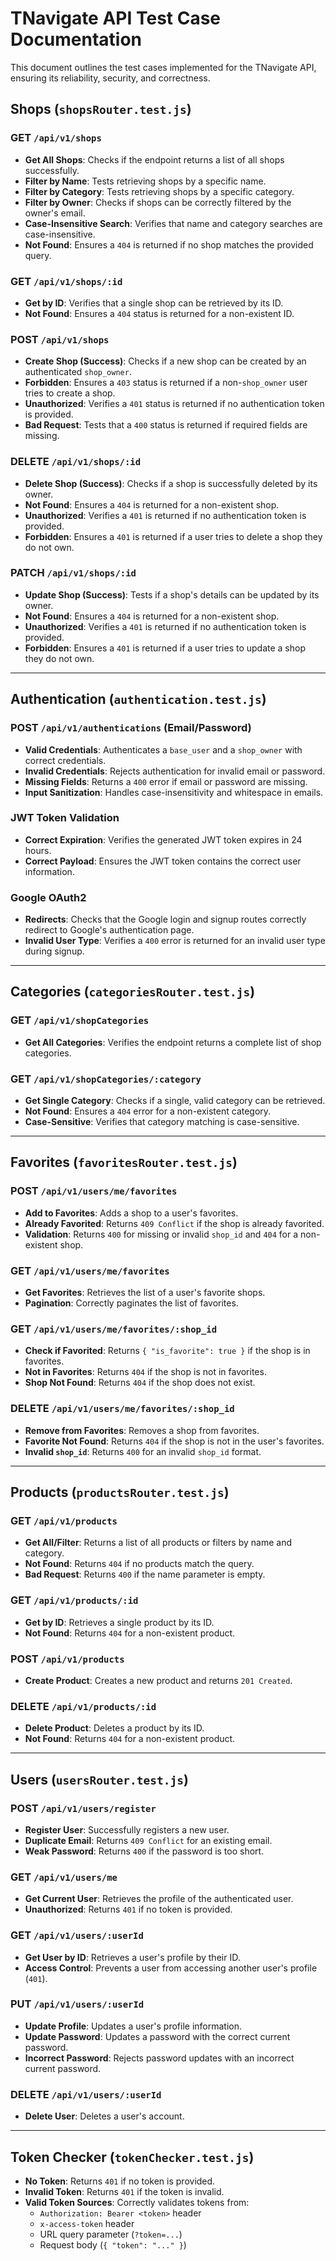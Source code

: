 # TNavigate API Test Case Documentation

This document outlines the test cases implemented for the TNavigate API, ensuring its reliability, security, and correctness.

## Shops (`shopsRouter.test.js`)

### GET `/api/v1/shops`
- **Get All Shops**: Checks if the endpoint returns a list of all shops successfully.
- **Filter by Name**: Tests retrieving shops by a specific name.
- **Filter by Category**: Tests retrieving shops by a specific category.
- **Filter by Owner**: Checks if shops can be correctly filtered by the owner's email.
- **Case-Insensitive Search**: Verifies that name and category searches are case-insensitive.
- **Not Found**: Ensures a `404` is returned if no shop matches the provided query.

### GET `/api/v1/shops/:id`
- **Get by ID**: Verifies that a single shop can be retrieved by its ID.
- **Not Found**: Ensures a `404` status is returned for a non-existent ID.

### POST `/api/v1/shops`
- **Create Shop (Success)**: Checks if a new shop can be created by an authenticated `shop_owner`.
- **Forbidden**: Ensures a `403` status is returned if a non-`shop_owner` user tries to create a shop.
- **Unauthorized**: Verifies a `401` status is returned if no authentication token is provided.
- **Bad Request**: Tests that a `400` status is returned if required fields are missing.

### DELETE `/api/v1/shops/:id`
- **Delete Shop (Success)**: Checks if a shop is successfully deleted by its owner.
- **Not Found**: Ensures a `404` is returned for a non-existent shop.
- **Unauthorized**: Verifies a `401` is returned if no authentication token is provided.
- **Forbidden**: Ensures a `401` is returned if a user tries to delete a shop they do not own.

### PATCH `/api/v1/shops/:id`
- **Update Shop (Success)**: Tests if a shop's details can be updated by its owner.
- **Not Found**: Ensures a `404` is returned for a non-existent shop.
- **Unauthorized**: Verifies a `401` is returned if no authentication token is provided.
- **Forbidden**: Ensures a `401` is returned if a user tries to update a shop they do not own.

---

## Authentication (`authentication.test.js`)

### POST `/api/v1/authentications` (Email/Password)
- **Valid Credentials**: Authenticates a `base_user` and a `shop_owner` with correct credentials.
- **Invalid Credentials**: Rejects authentication for invalid email or password.
- **Missing Fields**: Returns a `400` error if email or password are missing.
- **Input Sanitization**: Handles case-insensitivity and whitespace in emails.

### JWT Token Validation
- **Correct Expiration**: Verifies the generated JWT token expires in 24 hours.
- **Correct Payload**: Ensures the JWT token contains the correct user information.

### Google OAuth2
- **Redirects**: Checks that the Google login and signup routes correctly redirect to Google's authentication page.
- **Invalid User Type**: Verifies a `400` error is returned for an invalid user type during signup.

---

## Categories (`categoriesRouter.test.js`)

### GET `/api/v1/shopCategories`
- **Get All Categories**: Verifies the endpoint returns a complete list of shop categories.

### GET `/api/v1/shopCategories/:category`
- **Get Single Category**: Checks if a single, valid category can be retrieved.
- **Not Found**: Ensures a `404` error for a non-existent category.
- **Case-Sensitive**: Verifies that category matching is case-sensitive.

---

## Favorites (`favoritesRouter.test.js`)

### POST `/api/v1/users/me/favorites`
- **Add to Favorites**: Adds a shop to a user's favorites.
- **Already Favorited**: Returns `409 Conflict` if the shop is already favorited.
- **Validation**: Returns `400` for missing or invalid `shop_id` and `404` for a non-existent shop.

### GET `/api/v1/users/me/favorites`
- **Get Favorites**: Retrieves the list of a user's favorite shops.
- **Pagination**: Correctly paginates the list of favorites.

### GET `/api/v1/users/me/favorites/:shop_id`
- **Check if Favorited**: Returns `{ "is_favorite": true }` if the shop is in favorites.
- **Not in Favorites**: Returns `404` if the shop is not in favorites.
- **Shop Not Found**: Returns `404` if the shop does not exist.

### DELETE `/api/v1/users/me/favorites/:shop_id`
- **Remove from Favorites**: Removes a shop from favorites.
- **Favorite Not Found**: Returns `404` if the shop is not in the user's favorites.
- **Invalid `shop_id`**: Returns `400` for an invalid `shop_id` format.

---

## Products (`productsRouter.test.js`)

### GET `/api/v1/products`
- **Get All/Filter**: Returns a list of all products or filters by name and category.
- **Not Found**: Returns `404` if no products match the query.
- **Bad Request**: Returns `400` if the name parameter is empty.

### GET `/api/v1/products/:id`
- **Get by ID**: Retrieves a single product by its ID.
- **Not Found**: Returns `404` for a non-existent product.

### POST `/api/v1/products`
- **Create Product**: Creates a new product and returns `201 Created`.

### DELETE `/api/v1/products/:id`
- **Delete Product**: Deletes a product by its ID.
- **Not Found**: Returns `404` for a non-existent product.

---

## Users (`usersRouter.test.js`)

### POST `/api/v1/users/register`
- **Register User**: Successfully registers a new user.
- **Duplicate Email**: Returns `409 Conflict` for an existing email.
- **Weak Password**: Returns `400` if the password is too short.

### GET `/api/v1/users/me`
- **Get Current User**: Retrieves the profile of the authenticated user.
- **Unauthorized**: Returns `401` if no token is provided.

### GET `/api/v1/users/:userId`
- **Get User by ID**: Retrieves a user's profile by their ID.
- **Access Control**: Prevents a user from accessing another user's profile (`401`).

### PUT `/api/v1/users/:userId`
- **Update Profile**: Updates a user's profile information.
- **Update Password**: Updates a password with the correct current password.
- **Incorrect Password**: Rejects password updates with an incorrect current password.

### DELETE `/api/v1/users/:userId`
- **Delete User**: Deletes a user's account.

---

## Token Checker (`tokenChecker.test.js`)

- **No Token**: Returns `401` if no token is provided.
- **Invalid Token**: Returns `401` if the token is invalid.
- **Valid Token Sources**: Correctly validates tokens from:
  - `Authorization: Bearer <token>` header
  - `x-access-token` header
  - URL query parameter (`?token=...`)
  - Request body (`{ "token": "..." }`)
